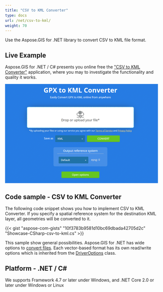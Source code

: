 ```yaml
---
title: "CSV to KML Converter"
type: docs
url: /net/csv-to-kml/
weight: 70
---
```


Use the Aspose.GIS for .NET library to convert CSV to KML file format.

## **Live Example**

Aspose.GIS for .NET / C# presents you online free the ["CSV to KML Converter"](https://products.aspose.app/gis/conversion/csv-to-kml) application, where you may to investigate the functionality and quality it works.

![CSV to KML Converter App](conversion.png)

## **Code sample - CSV to KML Converter**

The following code snippet shows you how to implement CSV to KML Converter. If you specify a spatial reference system for the destination KML layer, all geometries will be converted to it. 

{{< gist "aspose-com-gists" "10f3783b9581d10bc69dbada42705d2c" "Showcase-CSharp-csv-to-kml.cs" >}}

This sample show general possibilities. Aspose.GIS for .NET has wide options to [convert files](https://docs.aspose.com/gis/net/vector-layers/). Each vector-based format has its own read/write options which is inherited from the [DriverOptions](https://apireference.aspose.com/gis/net/aspose.gis/driveroptions) class.

## **Platform - .NET / C#**

We supports Framework 4.7 or later under Windows, and .NET Core 2.0 or later under Windows or Linux
